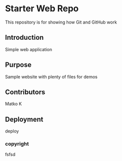 # Starter Web Repo

This repository is for showing how Git and GitHub work

## Introduction
Simple web application

## Purpose

Sample website with plenty of files for demos

## Contributors
Matko K

## Deployment
deploy

### copyright
fsfsd